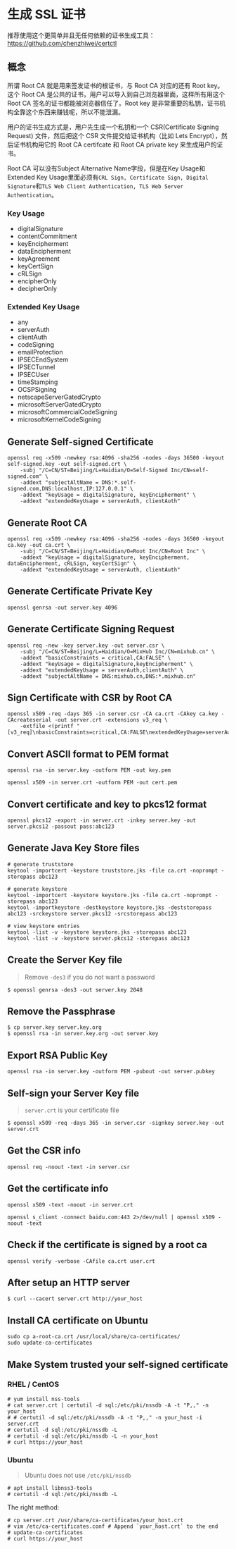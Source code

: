 # 生成 SSL 证书

推荐使用这个更简单并且无任何依赖的证书生成工具： https://github.com/chenzhiwei/certctl

## 概念

所谓 Root CA 就是用来签发证书的根证书，与 Root CA 对应的还有 Root key。这个 Root CA 是公共的证书，用户可以导入到自己浏览器里面，这样所有用这个 Root CA 签名的证书都能被浏览器信任了。Root key 是非常重要的私钥，证书机构全靠这个东西来赚钱呢，所以不能泄漏。

用户的证书生成方式是，用户先生成一个私钥和一个 CSR(Certificate Signing Request) 文件，然后把这个 CSR 文件提交给证书机构（比如 Lets Encrypt），然后证书机构用它的 Root CA certifcate 和 Root CA private key 来生成用户的证书。

Root CA 可以没有Subject Alternative Name字段，但是在Key Usage和Extended Key Usage里面必须有`CRL Sign, Certificate Sign, Digital Signature`和`TLS Web Client Authentication, TLS Web Server Authentication`。

### Key Usage

* digitalSignature
* contentCommitment
* keyEncipherment
* dataEncipherment
* keyAgreement
* keyCertSign
* cRLSign
* encipherOnly
* decipherOnly

### Extended Key Usage

* any
* serverAuth
* clientAuth
* codeSigning
* emailProtection
* IPSECEndSystem
* IPSECTunnel
* IPSECUser
* timeStamping
* OCSPSigning
* netscapeServerGatedCrypto
* microsoftServerGatedCrypto
* microsoftCommercialCodeSigning
* microsoftKernelCodeSigning

## Generate Self-signed Certificate

```
openssl req -x509 -newkey rsa:4096 -sha256 -nodes -days 36500 -keyout self-signed.key -out self-signed.crt \
    -subj "/C=CN/ST=Beijing/L=Haidian/O=Self-Signed Inc/CN=self-signed.com" \
    -addext "subjectAltName = DNS:*.self-signed.com,DNS:localhost,IP:127.0.0.1" \
    -addext "keyUsage = digitalSignature, keyEncipherment" \
    -addext "extendedKeyUsage = serverAuth, clientAuth"
```

## Generate Root CA

```
openssl req -x509 -newkey rsa:4096 -sha256 -nodes -days 36500 -keyout ca.key -out ca.crt \
    -subj "/C=CN/ST=Beijing/L=Haidian/O=Root Inc/CN=Root Inc" \
    -addext "keyUsage = digitalSignature, keyEncipherment, dataEncipherment, cRLSign, keyCertSign" \
    -addext "extendedKeyUsage = serverAuth, clientAuth"
```

## Generate Certificate Private Key

```
openssl genrsa -out server.key 4096
```

## Generate Certificate Signing Request

```
openssl req -new -key server.key -out server.csr \
    -subj "/C=CN/ST=Beijing/L=Haidian/O=MixHub Inc/CN=mixhub.cn" \
    -addext "basicConstraints = critical,CA:FALSE" \
    -addext "keyUsage = digitalSignature,keyEncipherment" \
    -addext "extendedKeyUsage = serverAuth,clientAuth" \
    -addext "subjectAltName = DNS:mixhub.cn,DNS:*.mixhub.cn"
```

## Sign Certificate with CSR by Root CA

```
openssl x509 -req -days 365 -in server.csr -CA ca.crt -CAkey ca.key -CAcreateserial -out server.crt -extensions v3_req \
    -extfile <(printf "[v3_req]\nbasicConstraints=critical,CA:FALSE\nextendedKeyUsage=serverAuth,clientAuth\nkeyUsage=digitalSignature,keyEncipherment\nsubjectAltName=DNS:mixhub.cn,DNS:*.mixhub.cn")
```

## Convert ASCII format to PEM format

```
openssl rsa -in server.key -outform PEM -out key.pem

openssl x509 -in server.crt -outform PEM -out cert.pem
```

## Convert certificate and key to pkcs12 format

```
openssl pkcs12 -export -in server.crt -inkey server.key -out server.pkcs12 -passout pass:abc123
```

## Generate Java Key Store files

```
# generate truststore
keytool -importcert -keystore truststore.jks -file ca.crt -noprompt -storepass abc123

# generate keystore
keytool -importcert -keystore keystore.jks -file ca.crt -noprompt -storepass abc123
keytool -importkeystore -destkeystore keystore.jks -deststorepass abc123 -srckeystore server.pkcs12 -srcstorepass abc123

# view keystore entries
keytool -list -v -keystore keystore.jks -storepass abc123
keytool -list -v -keystore server.pkcs12 -storepass abc123
```

## Create the Server Key file

> Remove `-des3` if you do not want a password

```
$ openssl genrsa -des3 -out server.key 2048
```

## Remove the Passphrase

```
$ cp server.key server.key.org
$ openssl rsa -in server.key.org -out server.key
```

## Export RSA Public Key

```
openssl rsa -in server.key -outform PEM -pubout -out server.pubkey
```

## Self-sign your Server Key file

> `server.crt` is your certificate file

```
$ openssl x509 -req -days 365 -in server.csr -signkey server.key -out server.crt
```

## Get the CSR info

```
openssl req -noout -text -in server.csr
```

## Get the certificate info

```
openssl x509 -text -noout -in server.crt

openssl s_client -connect baidu.com:443 2>/dev/null | openssl x509 -noout -text
```

## Check if the certificate is signed by a root ca

```
openssl verify -verbose -CAfile ca.crt user.crt
```

## After setup an HTTP server

```
$ curl --cacert server.crt http://your_host
```

## Install CA certificate on Ubuntu

```
sudo cp a-root-ca.crt /usr/local/share/ca-certificates/
sudo update-ca-certificates
```

## Make System trusted your self-signed certificate

### RHEL / CentOS

```
# yum install nss-tools
# cat server.crt | certutil -d sql:/etc/pki/nssdb -A -t "P,," -n your_host
# # certutil -d sql:/etc/pki/nssdb -A -t "P,," -n your_host -i server.crt
# certutil -d sql:/etc/pki/nssdb -L
# certutil -d sql:/etc/pki/nssdb -L -n your_host
# curl https://your_host
```


### Ubuntu

> Ubuntu does not use `/etc/pki/nssdb`

```
# apt install libnss3-tools
# certutil -d sql:/etc/pki/nssdb -L
```

The right method:

```
# cp server.crt /usr/share/ca-certificates/your_host.crt
# vim /etc/ca-certificates.conf # Append `your_host.crt` to the end
# update-ca-certificates
# curl https://your_host
```
